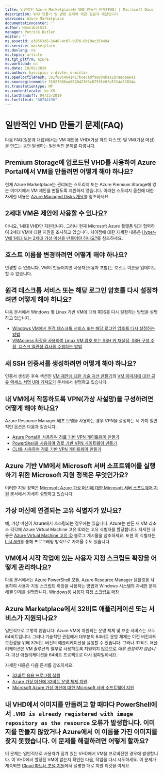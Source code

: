 ```yaml
---
title: 일반적인 Azure Marketplace용 VHD 만들기 문제(FAQ) | Microsoft Docs
description: VHD 만들기 및 관련 문제에 대한 질문과 대답입니다.
services: Azure Marketplace
documentationcenter: ''
author: HannibalSII
manager: Patrick.Butler
editor: ''
ms.assetid: e39563d8-8646-4cb7-b078-8b10ac35b494
ms.service: marketplace
ms.devlang: na
ms.topic: article
ms.tgt_pltfrm: Azure
ms.workload: na
ms.date: 10/02/2018
ms.author: hascipio; v-divte; v-miclar
ms.openlocfilehash: 381f88c4641417bceca0f988d4b1a187aedaa642
ms.sourcegitcommit: 3102f886aa962842303c8753fe8fa5324a52834a
ms.translationtype: MT
ms.contentlocale: ko-KR
ms.lasthandoff: 04/23/2019
ms.locfileid: "60744196"
---
```

# <a name="common-issues-during-vhd-creation-faq"></a>일반적인 VHD 만들기 문제(FAQ)

다음 FAQ(질문과 대답)에서는 VM 제안용 VHD(가상 하드 디스크) 및 VM(가상 머신)을 만드는 동안 발생하는 일반적인 문제를 다룹니다. 

## <a name="how-do-you-create-a-vm-from-the-azure-portal-using-the-vhd-that-is-uploaded-to-premium-storage"></a>Premium Storage에 업로드된 VHD를 사용하여 Azure Portal에서 VM을 만들려면 어떻게 해야 하나요?

현재 Azure Marketplace는 관리되는 스토리지 또는 Azure Premium Storage에 있는 이미지에서 VM 제안을 만들도록 지원하지 않습니다.  이러한 스토리지 옵션에 대한 자세한 내용은 [Azure Managed Disks 개요](https://docs.microsoft.com/azure/virtual-machines/windows/managed-disks-overview)를 참조하세요.


## <a name="can-you-use-generation-2-vms-for-offers"></a>2세대 VM은 제안에 사용할 수 있나요?

아니요, 1세대 VHD만 지원됩니다.  그러나 현재 Microsoft Azure 플랫폼 팀과 협력하여 2세대 VM에 대한 지원을 조사하고 있습니다.  차이점에 대한 자세한 내용은 [Hyper-V에 1세대 또는 2세대 가상 머신을 만들어야 하나요?](https://docs.microsoft.com/windows-server/virtualization/hyper-v/plan/should-i-create-a-generation-1-or-2-virtual-machine-in-hyper-v)를 참조하세요.


## <a name="how-do-you-change-the-name-of-the-host"></a>호스트 이름을 변경하려면 어떻게 해야 하나요?

변경할 수 없습니다.  VM이 만들어지면 사용자(소유자 포함)는 호스트 이름을 업데이트할 수 없습니다.


## <a name="how-do-you-reset-the-remote-desktop-service-or-its-sign-in-password"></a>원격 데스크톱 서비스 또는 해당 로그인 암호를 다시 설정하려면 어떻게 해야 하나요?

다음 문서에서 Windows 및 Linux 기반 VM에 대해 RDS를 다시 설정하는 방법을 설명하고 있습니다.   

- [Windows VM에서 원격 데스크톱 서비스 또는 해당 로그인 암호를 다시 설정하는 방법](https://azure.microsoft.com/documentation/articles/virtual-machines-windows-reset-rdp/)
- [VMAccess 확장을 사용하여 Linux VM 암호 또는 SSH 키 재설정, SSH 구성 수정, 디스크 일관성 검사를 수행하는 방법](https://azure.microsoft.com/documentation/articles/virtual-machines-linux-classic-reset-access/)


## <a name="how-do-you-generate-new-ssh-certificates"></a>새 SSH 인증서를 생성하려면 어떻게 해야 하나요?

인증서 생성은 후속 섹션인 [VM 제안에 대한 기술 자산 만들기](./cpp-create-technical-assets.md)의 [VM 이미지에 대한 공유 액세스 서명 URI 가져오기](./cpp-get-sas-uri.md) 문서에서 설명하고 있습니다.


## <a name="how-do-you-configure-a-virtual-private-network-vpn-to-work-with-my-vms"></a>내 VM에서 작동하도록 VPN(가상 사설망)을 구성하려면 어떻게 해야 하나요?

Azure Resource Manager 배포 모델을 사용하는 경우 VPN을 설정하는 세 가지 일반적인 옵션은 다음과 같습니다.
- [Azure Portal을 사용하여 경로 기반 VPN 게이트웨이 만들기](https://docs.microsoft.com/azure/vpn-gateway/create-routebased-vpn-gateway-portal)
- [PowerShell을 사용하여 경로 기반 VPN 게이트웨이 만들기](https://docs.microsoft.com/azure/vpn-gateway/create-routebased-vpn-gateway-powershell)
- [CLI를 사용하여 경로 기반 VPN 게이트웨이 만들기](https://docs.microsoft.com/azure/vpn-gateway/create-routebased-vpn-gateway-cli)


## <a name="what-are-microsoft-support-policies-for-running-microsoft-server-software-on-azure-based-vms"></a>Azure 기반 VM에서 Microsoft 서버 소프트웨어를 실행하기 위한 Microsoft 지원 정책은 무엇인가요?

이러한 지원 정책은 [Microsoft Azure 가상 머신에 대한 Microsoft 서버 소프트웨어 지원](https://support.microsoft.com/help/2721672/microsoft-server-software-support-for-microsoft-azure-virtual-machines) 문서에서 자세히 설명하고 있습니다.


## <a name="do-virtual-machines-have-unique-identifiers-associated-with-them"></a>가상 머신에 연결되는 고유 식별자가 있나요?

예, 가상 머신이 Azure에서 호스팅되는 경우에는 있습니다.  Azure는 만든 새 VM 리소스 각각에 Azure Virtual Machine 고유 ID라는 고유 식별자를 할당합니다.  자세한 내용은 [Azure Virtual Machine 고유 ID](https://blogs.msdn.microsoft.com/wasimbloch/2016/10/20/azure-virtual-machine-unique-id/) 블로그 게시물을 참조하세요.  또한 이 식별자는 [List API](https://docs.microsoft.com/rest/api/compute/virtualmachines/list)를 통해 프로그래밍 방식으로 가져올 수도 있습니다.


## <a name="in-a-vm-how-do-you-manage-the-custom-script-extension-in-the-startup-task"></a>VM에서 시작 작업에 있는 사용자 지정 스크립트 확장을 어떻게 관리하나요?

다음 문서에서는 Azure PowerShell 모듈, Azure Resource Manager 템플릿을 사용하여 사용자 지정 스크립트 확장을 사용하는 방법과 Windows 시스템의 자세한 문제 해결 단계를 설명합니다. [Windows용 사용자 지정 스크립트 확장](https://azure.microsoft.com/documentation/articles/virtual-machines-windows-extensions-customscript/)


## <a name="are-32-bit-applications-or-services-supported-in-the-azure-marketplace"></a>Azure Marketplace에서 32비트 애플리케이션 또는 서비스가 지원되나요?

일반적으로 그렇지 않습니다.  Azure VM에 지원되는 운영 체제 및 표준 서비스는 모두 64비트입니다.  그러나 기술적인 관점에서 대부분의 64비트 운영 체제는 이전 버전과의 호환성을 위해 32비트 버전의 애플리케이션을 실행할 수 있습니다.  그러나 32비트 애플리케이션은 VM 솔루션의 일부로 사용하도록 지원되지 않으므로 *매우 권장되지 않습니다*.  대신 애플리케이션을 64비트 프로젝트로 다시 컴파일하세요.

자세한 내용은 다음 문서를 참조하세요.
- [32비트 응용 프로그램 실행](https://docs.microsoft.com/windows/desktop/WinProg64/running-32-bit-applications)
- [Azure 가상 머신에 32비트 운영 체제 지원](https://support.microsoft.com/help/4021388/support-for-32-bit-operating-systems-in-azure-virtual-machines)
- [Microsoft Azure 가상 머신에 대한 Microsoft 서버 소프트웨어 지원](https://support.microsoft.com/help/2721672/microsoft-server-software-support-for-microsoft-azure-virtual-machines)


## <a name="every-time-i-try-to-create-an-image-from-my-vhds-i-get-the-error-vhd-is-already-registered-with-image-repository-as-the-resource-in-powershell-i-did-not-create-any-image-before-nor-did-i-find-any-image-with-this-name-in-azure-how-do-i-resolve-this-issue"></a>내 VHD에서 이미지를 만들려고 할 때마다 PowerShell에서 `.VHD is already registered with image repository as the resource` 오류가 발생합니다. 이미지를 만들지 않았거나 Azure에서 이 이름을 가진 이미지를 찾지 못했습니다. 이 문제를 해결하려면 어떻게 할까요?

이 문제는 일반적으로 사용자가 잠겨 있는 VHD에서 VM을 프로비전한 경우에 발생합니다.  이 VHD에서 할당된 VM이 없는지 확인한 다음, 작업을 다시 시도하세요.  이 문제가 계속되면 [Cloud 파트너 포털 지원](https://docs.microsoft.com/azure/marketplace/cloud-partner-portal-orig/cloud-partner-portal-support-for-cloud-partner-portal)에서 설명한 대로 지원 티켓을 여세요. 

